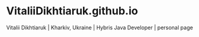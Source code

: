 # VitaliiDikhtiaruk.github.io
Vitalii Dikhtiaruk | Kharkiv, Ukraine | Hybris Java Developer | personal page
 
